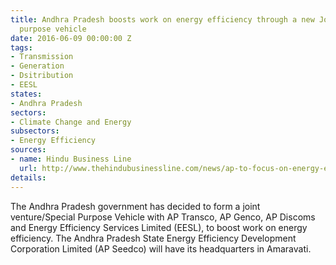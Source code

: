 ```yaml
---
title: Andhra Pradesh boosts work on energy efficiency through a new Joint venture/special
  purpose vehicle
date: 2016-06-09 00:00:00 Z
tags:
- Transmission
- Generation
- Dsitribution
- EESL
states:
- Andhra Pradesh
sectors:
- Climate Change and Energy
subsectors:
- Energy Efficiency
sources:
- name: Hindu Business Line
  url: http://www.thehindubusinessline.com/news/ap-to-focus-on-energy-efficiency/article8682544.ece
details: 
---
```


The Andhra Pradesh government has decided to form a joint venture/Special Purpose Vehicle with AP Transco, AP Genco, AP Discoms and Energy Efficiency Services Limited (EESL), to boost work on energy efficiency. The Andhra Pradesh State Energy Efficiency Development Corporation Limited (AP Seedco) will have its headquarters in Amaravati.
